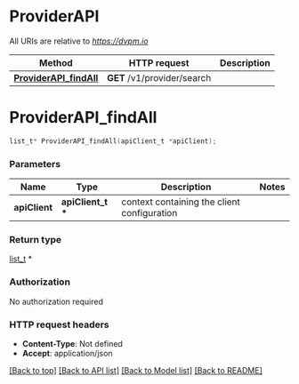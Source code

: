 # ProviderAPI

All URIs are relative to *https://dvpm.io*

Method | HTTP request | Description
------------- | ------------- | -------------
[**ProviderAPI_findAll**](ProviderAPI.md#ProviderAPI_findAll) | **GET** /v1/provider/search | 


# **ProviderAPI_findAll**
```c
list_t* ProviderAPI_findAll(apiClient_t *apiClient);
```

### Parameters
Name | Type | Description  | Notes
------------- | ------------- | ------------- | -------------
**apiClient** | **apiClient_t \*** | context containing the client configuration | 

### Return type

[list_t](service_entity.md) *


### Authorization

No authorization required

### HTTP request headers

 - **Content-Type**: Not defined
 - **Accept**: application/json

[[Back to top]](#) [[Back to API list]](../README.md#documentation-for-api-endpoints) [[Back to Model list]](../README.md#documentation-for-models) [[Back to README]](../README.md)

